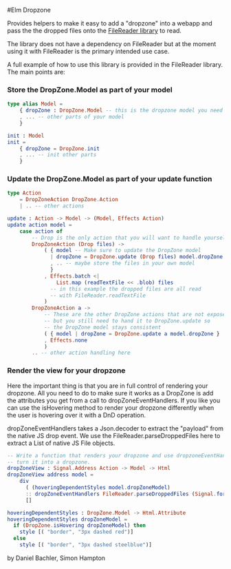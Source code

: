 #Elm Dropzone

Provides helpers to make it easy to add a "dropzone" into a webapp and pass the the dropped files onto the [FileReader library](https://github.com/simonh1000/file-reader) to read.

The library does not have a dependency on FileReader but at the moment using it with FileReader is the primary intended use case.

A full example of how to use this library is provided in the FileReader library. The main points are:

### Store the DropZone.Model as part of your model

```elm
type alias Model =
    { dropZone : DropZone.Model -- this is the dropzone model you need to store
    , ... -- other parts of your model
    }

init : Model
init =
    { dropZone = DropZone.init
    , ... -- init other parts 
    }
```

### Update the DropZone.Model as part of your update function
```elm
type Action
    = DropZoneAction DropZone.Action
    | .. -- other actions

update : Action -> Model -> (Model, Effects Action)
update action model =
    case action of
        -- Drop is the only action that you will want to handle yourself as well
        DropZoneAction (Drop files) -> 
            ( { model -- Make sure to update the DropZone model
              | dropZone = DropZone.update (Drop files) model.dropZone   
              , .. -- maybe store the files in your own model
              }
            , Effects.batch <|
                List.map (readTextFile << .blob) files 
              -- in this example the dropped files are all read 
              -- with FileReader.readTextFile
            )
        DropZoneAction a ->  
            -- These are the other DropZone actions that are not exposed, 
            -- but you still need to hand it to DropZone.update so 
            -- the DropZone model stays consistent
            ( { model | dropZone = DropZone.update a model.dropZone }
            , Effects.none
            )
        .. -- other action handling here
```
### Render the view for your dropzone

Here the important thing is that you are in full control of rendering your dropzone. All you need
to do to make sure it works as a DropZone is add the attributes you get from a call to
dropZoneEventHandlers. If you like you can use the isHovering method to render your dropzone
differently when the user is hovering over it with a DnD operation.

dropZoneEventHandlers takes a Json.decoder to extract the "payload" from the native JS drop event.
We use the FileReader.parseDroppedFiles here to extract a List of native JS File objects.

```elm
-- Write a function that renders your dropzone and use dropzoneEventHandlers to 
-- turn it into a dropzone. 
dropZoneView : Signal.Address Action -> Model -> Html
dropZoneView address model =
    div 
      ( (hoveringDependentStyles model.dropZoneModel)
      :: dropZoneEventHandlers FileReader.parseDroppedFiles (Signal.forwardTo address DnD))
      []

hoveringDependentStyles : DropZone.Model -> Html.Attribute
hoveringDependentStyles dropZoneModel =
  if (DropZone.isHovering dropZoneModel) then
    style [( "border", "3px dashed red")]
  else
    style [( "border", "3px dashed steelblue")]
```

by Daniel Bachler, Simon Hampton